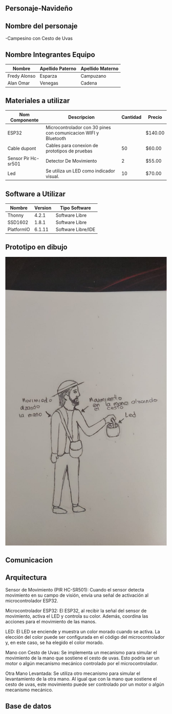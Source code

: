 ## Personaje-Navideño


## Nombre del personaje 

-Campesino con Cesto de Uvas 

##  Nombre Integrantes Equipo

|Nombre | Apellido Paterno | Apellido Materno |
|-|-|-|
|Fredy Alonso|Esparza|Campuzano|
|Alan Omar|Venegas|Cadena|

## Materiales a utilizar


|Nom Componente | Descripcion | Cantidad| Precio|
|-|-|-|-|
|ESP32|Microcontrolador con 30 pines con comunicacion WIFI y Bluetooth||$140.00|
|Cable dupont|Cables para conexion de prototipos de pruebas|50|$60.00|
|Sensor Pir Hc-sr501|Detector De Movimiento|2|$55.00|
|Led|Se utiliza un LED como indicador visual.|10|$70.00|





## Software a Utilizar
|Nombre|Version|Tipo Software|
|-|-|-|
|Thonny|4.2.1|Software Libre|
|SSD1602|1.8.1|Software Libre|
|PlatformIO|6.1.11|Software Libre/IDE|

## Prototipo en dibujo

![Prototipo](https://github.com/ABOK451/Personaje-Navide-o/blob/main/imagen_2023-09-30_161949978.png)


## Comunicacion


## Arquitectura 
Sensor de Movimiento (PIR HC-SR501): Cuando el sensor detecta movimiento en su campo de visión, envía una señal de activación al microcontrolador ESP32.

Microcontrolador ESP32: El ESP32, al recibir la señal del sensor de movimiento, activa el LED y controla su color. Además, coordina las acciones para el movimiento de las manos.

LED: El LED se enciende y muestra un color morado cuando se activa. La elección del color puede ser configurada en el código del microcontrolador y, en este caso, se ha elegido el color morado.

Mano con Cesto de Uvas: Se implementa un mecanismo para simular el movimiento de la mano que sostiene el cesto de uvas. Esto podría ser un motor o algún mecanismo mecánico controlado por el microcontrolador.

Otra Mano Levantada: Se utiliza otro mecanismo para simular el levantamiento de la otra mano. Al igual que con la mano que sostiene el cesto de uvas, este movimiento puede ser controlado por un motor o algún mecanismo mecánico.

## Base de datos

